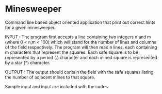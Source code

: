 # Minesweeper
Command line based object oriented application that print out correct hints for a given minesweeper. 

INPUT : The program first accepts a line containing two integers n and m (where 0 < n,m < 100) which will stand for the number of lines and columns of the field respectively. The program will then read n lines, each containing m characters that represent the squares. Each safe square is to be represented by a period (.) character and each mined square is represented by a star (*) character.

OUTPUT : The output should contain the field with the safe squares listing the number of adjacent mines to that square.

Sample input and input are included with the codes.